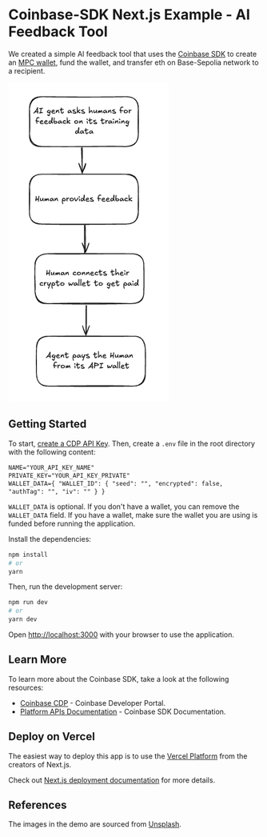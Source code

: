 # Coinbase-SDK Next.js Example - AI Feedback Tool 
We created a simple AI feedback tool that uses the [Coinbase SDK](https://docs.cdp.coinbase.com/coinbase-sdk/docs/welcome) to create an [MPC wallet](https://docs.cdp.coinbase.com/mpc-wallet/docs/welcome), fund the wallet, and transfer eth on Base-Sepolia network to a recipient.

![User journey](docs/images/ai-agent-flow.png)

## Getting Started
To start, [create a CDP API Key](https://portal.cdp.coinbase.com/access/api). Then, create a `.env` file in the root directory with the following content:

```text
NAME="YOUR_API_KEY_NAME"
PRIVATE_KEY="YOUR_API_KEY_PRIVATE"
WALLET_DATA={ "WALLET_ID": { "seed": "", "encrypted": false, "authTag": "", "iv": "" } }
```

`WALLET_DATA` is optional. If you don't have a wallet, you can remove the `WALLET_DATA` field. 
If you have a wallet, make sure the wallet you are using is funded before running the application.

Install the dependencies:
```bash
npm install
# or
yarn
```

Then, run the development server:
```bash
npm run dev
# or
yarn dev
```

Open [http://localhost:3000](http://localhost:3000) with your browser to use the application.

## Learn More
To learn more about the Coinbase SDK, take a look at the following resources:

- [Coinbase CDP](https://portal.cdp.coinbase.com/access/api) - Coinbase Developer Portal.
- [Platform APIs Documentation](https://docs.cdp.coinbase.com/coinbase-sdk/docs/quickstart) - Coinbase SDK Documentation.

## Deploy on Vercel

The easiest way to deploy this app is to use the [Vercel Platform](https://vercel.com/new?utm_medium=default-template&filter=next.js&utm_source=create-next-app&utm_campaign=create-next-app-readme) from the creators of Next.js.

Check out [Next.js deployment documentation](https://nextjs.org/docs/deployment) for more details.

## References

The images in the demo are sourced from [Unsplash](https://unsplash.com/).